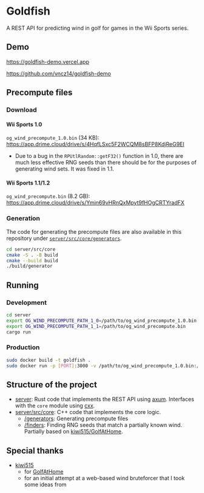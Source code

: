 # Goldfish

A REST API for predicting wind in golf for games in the Wii Sports series.

## Demo

https://goldfish-demo.vercel.app

https://github.com/vncz14/goldfish-demo

## Precompute files

### Download

#### Wii Sports 1.0

`og_wind_precompute_1.0.bin` (34 KB): https://app.drime.cloud/drive/s/4HqfLSxc5F2WCQM8sBFP8KdjReG9EI

-   Due to a bug in the `RPUtlRandom::getF32()` function in 1.0, there are much less effective RNG seeds than there should be for the purposes of generating wind sets. It was fixed in 1.1.

#### Wii Sports 1.1/1.2

`og_wind_precompute.bin` (8.2 GB): https://app.drime.cloud/drive/s/Ymin69vHRnQxMpyt9fHOgCRTYradFX

### Generation

The code for generating the precompute files are also available in this repository under [`server/src/core/generators`](server/src/core/generators).

```sh
cd server/src/core
cmake -S . -B build
cmake --build build
./build/generator
```

## Running

### Development

```sh
cd server
export OG_WIND_PRECOMPUTE_PATH_1_0=/path/to/og_wind_precompute_1.0.bin
export OG_WIND_PRECOMPUTE_PATH_1_1=/path/to/og_wind_precompute.bin
cargo run
```

### Production

```sh
sudo docker build -t goldfish .
sudo docker run -p [PORT]:3000 -v /path/to/og_wind_precompute_1.0.bin:/og_wind_precompute_1.0.bin /path/to/og_wind_precompute.bin:/og_wind_precompute_1.1.bin goldfish
```

## Structure of the project

-   [server](server/): Rust code that implements the REST API using [axum](https://github.com/tokio-rs/axum). Interfaces with the `core` module using [cxx](https://github.com/dtolnay/cxx).
-   [server/src/core](server/src/core/): C++ code that implements the core logic.
    -   [/generators](server/src/core/generators/): Generating precompute files
    -   [/finders](server/src/core/finders/): Finding RNG seeds that match a partially known wind. Partially based on [kiwi515/GolfAtHome](https://github.com/kiwi515/GolfAtHome).

## Special thanks

-   [kiwi515](https://github.com/kiwi515/)
    -   for [GolfAtHome](https://github.com/kiwi515/GolfAtHome)
    -   for an initial attempt at a web-based wind bruteforcer that I took some ideas from
